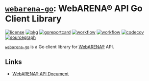 # [`webarena-go`](https://github.com/kunitsucom/webarena-go): WebARENA® API Go Client Library

[![license](https://img.shields.io/github/license/kunitsucom/webarena-go)](LICENSE)
[![pkg](https://pkg.go.dev/badge/github.com/kunitsucom/webarena-go)](https://pkg.go.dev/github.com/kunitsucom/webarena-go)
[![goreportcard](https://goreportcard.com/badge/github.com/kunitsucom/webarena-go)](https://goreportcard.com/report/github.com/kunitsucom/webarena-go)
[![workflow](https://github.com/kunitsucom/webarena-go/workflows/go-lint/badge.svg)](https://github.com/kunitsucom/webarena-go/tree/main)
[![workflow](https://github.com/kunitsucom/webarena-go/workflows/go-test/badge.svg)](https://github.com/kunitsucom/webarena-go/tree/main)
[![codecov](https://codecov.io/gh/kunitsucom/webarena-go/branch/main/graph/badge.svg?token=4UML9FB7BX)](https://codecov.io/gh/kunitsucom/webarena-go)
[![sourcegraph](https://sourcegraph.com/github.com/kunitsucom/webarena-go/-/badge.svg)](https://sourcegraph.com/github.com/kunitsucom/webarena-go)

[`webarena-go`](https://github.com/kunitsucom/webarena-go) is a Go client library for [WebARENA®](https://web.arena.ne.jp/) API.

## Links

- [WebARENA® API Document](https://indigo.arena.ne.jp/userapi/)
